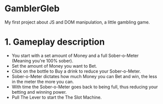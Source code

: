 # GamblerGleb
My first project about JS and DOM manipulation, a little gambling game.

# 1. Gameplay description
 * You start with a set amount of Money and a full Sober-o-Meter (Meaning you're 100% sober).
 * Set the amount of Money you want to Bet.
 * Click on the bottle to Buy a drink to reduce your Sober-o-Meter. 
 * Sober-o-Meter dictates how much Money you can Bet and win, the less in the meter the more you can. 
 * With time the Sober-o-Meter goes back to being full, thus reducing your betting and winning power. 
 * Pull The Lever to start the The Slot Machine.
